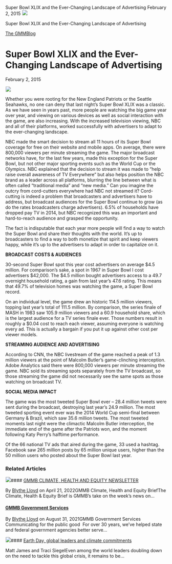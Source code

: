 



Super Bowl XLIX and the Ever-Changing Landscape of Advertising
February 2, 2015
![](data:image/gif;base64,R0lGODlhAQABAAAAACH5BAEKAAEALAAAAAABAAEAAAICTAEAOw==)![](https://www.gmmb.com/wp-content/uploads/2015/11/NewsImages_General1.jpg)



Super Bowl XLIX and the Ever-Changing Landscape of Advertising





 [The GMMBlog](/blog/)



##### 

 Super Bowl XLIX and the Ever-Changing Landscape of Advertising
==============================================================


February 2, 2015



![](data:image/gif;base64,R0lGODlhAQABAAAAACH5BAEKAAEALAAAAAABAAEAAAICTAEAOw==)![](https://www.gmmb.com/wp-content/uploads/2015/11/NewsImages_General1-552x552.jpg) 


Whether you were rooting for the New England Patriots or the Seattle Seahawks, no one can deny that last night’s Super Bowl XLIX was a classic. As we have seen in years past, more people are watching the big game year over year, and viewing on various devices as well as social interaction with the game, are also increasing. With the increased television viewing, NBC and all of their platforms, worked successfully with advertisers to adapt to the ever-changing landscape.


NBC made the smart decision to stream all 11 hours of its Super Bowl coverage for free on their website and mobile apps. On average, there were 800,000 viewers per minute streaming the game. The major broadcast networks have, for the last few years, made this exception for the Super Bowl, but not other major sporting events such as the World Cup or the Olympics. NBC explained that the decision to stream it was made to “help raise overall awareness of TV Everywhere” but also helps position the NBC brand as a leader across all platforms, blurring the line between what is often called “traditional media” and “new media.” Can you imagine the outcry from cord-cutters everywhere had NBC not streamed it? Cord-cutting is indeed a problem that broadcasters and advertisers have to address, but broadcast audiences for the Super Bowl continue to grow (as do the rates broadcasters charge advertisers). 6.5% of households have dropped pay TV in 2014, but NBC recognized this was an important and hard-to-reach audience and grasped the opportunity.


The fact is indisputable that each year more people will find a way to watch the Super Bowl and share their thoughts with the world. It’s up to broadcasters to find a way to both monetize that spirit and keep viewers happy, while it’s up to the advertisers to adapt in order to capitalize on it.


**BROADCAST COSTS & AUDIENCES**  

30-second Super Bowl spot this year cost advertisers on average $4.5 million. For comparison’s sake, a spot in 1967 in Super Bowl I cost advertisers $42,000. The $4.5 million bought advertisers access to a 49.7 overnight household rating, a gain from last year’s 47.6 rating. This means that 49.7% of television homes was watching the game, a Super Bowl record.


On an individual level, the game drew an historic 114.5 million viewers, topping last year’s total of 111.5 million. By comparison, the series finale of MASH in 1983 saw 105.9 million viewers and a 60.9 household share, which is the largest audience for a TV series finale ever. Those numbers result in roughly a $0.04 cost to reach each viewer, assuming everyone is watching every ad. This is actually a bargain if you put it up against other cost per viewer models.


**STREAMING AUDIENCE AND ADVERTISING**  

According to CNN, the NBC livestream of the game reached a peak of 1.3 million viewers at the point of Malcolm Butler’s game-clinching interception. Adobe Analytics said there were 800,000 viewers per minute streaming the game. NBC sold its streaming spots separately from the TV broadcast, so those streaming the game did not necessarily see the same spots as those watching on broadcast TV.


**SOCIAL MEDIA IMPACT**  

The game was the most tweeted Super Bowl ever – 28.4 million tweets were sent during the broadcast, destroying last year’s 24.9 million. The most tweeted sporting event ever was the 2014 World Cup semi-final between Germany & Brazil, which saw 35.6 million tweets. The most tweeted moments last night were the climactic Malcolm Butler interception, the immediate end of the game after the Patriots won, and the moment following Katy Perry’s halftime performance.


Of the 66 national TV ads that aired during the game, 33 used a hashtag. Facebook saw 265 million posts by 65 million unique users, higher than the 50 million users who posted about the Super Bowl last year.









### Related Articles

![](data:image/gif;base64,R0lGODlhAQABAAAAACH5BAEKAAEALAAAAAABAAEAAAICTAEAOw==)![](https://www.gmmb.com/wp-content/uploads/2022/03/Picture1-1-380x200.png)#### [GMMB CLIMATE, HEALTH AND EQUITY NEWSLETTER](https://www.gmmb.com/climate/)

By [Blythe Lloyd](https://www.gmmb.com/author/blloyd/) on April 21, 2022GMMB Climate, Health and Equity BriefThe Climate, Health & Equity Brief is GMMB’s take on the week’s news on…

#### [GMMB Government Services](https://www.gmmb.com/governmentservices/)

By [Blythe Lloyd](https://www.gmmb.com/author/blloyd/) on August 31, 2021GMMB Government Services  Communicating for the public good  For over 30 years, we’ve helped state and federal government agencies better serve…

![](data:image/gif;base64,R0lGODlhAQABAAAAACH5BAEKAAEALAAAAAABAAEAAAICTAEAOw==)![](https://www.gmmb.com/wp-content/uploads/2021/04/b5197d82-9fb4-4c84-a8d9-e468348c4c67-380x200.jpg)#### [Earth Day, global leaders and climate commitments](https://www.gmmb.com/news/earth-day-global-leaders-and-climate-commitments/)

Matt James and Traci SiegelEven among the world leaders doubling down on the need to tackle this global crisis, it remains to be…




